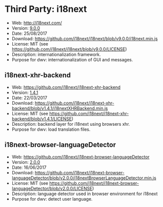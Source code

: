 Third Party: i18next
====================

* Web: http://i18next.com/
* Version: [9.0.0](https://github.com/i18next/i18next/releases/tag/v9.0.0)
* Date: 25/08/2017
* Download: https://github.com/i18next/i18next/blob/v9.0.0/i18next.min.js
* License: MIT (see https://github.com/i18next/i18next/blob/v9.0.0/LICENSE)
* Description: internationalization framework.
* Purpose for dwv: internationalization of GUI and messages.

i18next-xhr-backend
-------------------
* Web: https://github.com/i18next/i18next-xhr-backend
* Version: [1.4.1](https://github.com/i18next/i18next-xhr-backend/releases/tag/v1.41)
* Date: 22/03/2017
* Download: https://github.com/i18next/i18next-xhr-backend/blob/v1.4.1/i18nextXHRBackend.min.js
* License: MIT (see https://github.com/i18next/i18next-xhr-backend/blob/v1.4.1/LICENSE)
* Description: backend layer for i18next using browsers xhr.
* Purpose for dwv: load translation files.

i18next-browser-languageDetector
--------------------------------
* Web: https://github.com/i18next/i18next-browser-languageDetector
* Version: [2.0.0](https://github.com/i18next/i18next-browser-languageDetector/releases/tag/v2.0.0)
* Date: 16/06/2017
* Download: https://github.com/i18next/i18next-browser-languageDetector/blob/v2.0.0/i18nextBrowserLanguageDetector.min.js
* License: MIT (see https://github.com/i18next/i18next-browser-languageDetector/blob/v2.0.0/LICENSE)
* Description: language detector used in browser environment for i18next
* Purpose for dwv: detect user language.
